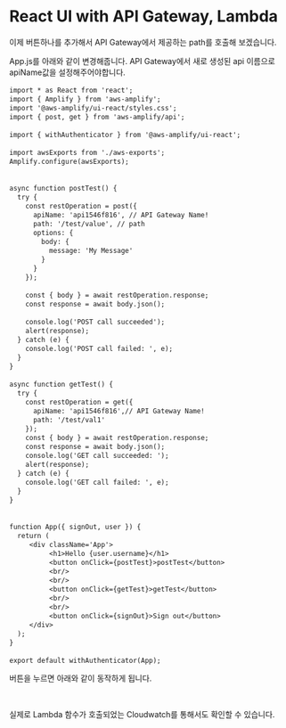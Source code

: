 # React UI with API Gateway, Lambda

이제 버튼하나를 추가해서 API Gateway에서 제공하는 path를 호출해 보겠습니다.



App.js를 아래와 같이 변경해줍니다. API Gateway에서 새로 생성된 api 이름으로 apiName값을 설정해주어야합니다.

```
import * as React from 'react';
import { Amplify } from 'aws-amplify';
import '@aws-amplify/ui-react/styles.css';
import { post, get } from 'aws-amplify/api';

import { withAuthenticator } from '@aws-amplify/ui-react';

import awsExports from './aws-exports';
Amplify.configure(awsExports);


async function postTest() {
  try {
    const restOperation = post({
      apiName: 'api1546f816', // API Gateway Name!
      path: '/test/value', // path
      options: {
        body: {
          message: 'My Message'
        }
      }
    });

    const { body } = await restOperation.response;
    const response = await body.json();

    console.log('POST call succeeded');
    alert(response);
  } catch (e) {
    console.log('POST call failed: ', e);
  }
}

async function getTest() {
  try {
    const restOperation = get({ 
      apiName: 'api1546f816',// API Gateway Name!
      path: '/test/val1' 
    });
    const { body } = await restOperation.response;
    const response = await body.json();
    console.log('GET call succeeded: ');
    alert(response);
  } catch (e) {
    console.log('GET call failed: ', e);
  }
}


function App({ signOut, user }) {
  return (
     <div className='App'>
          <h1>Hello {user.username}</h1>
          <button onClick={postTest}>postTest</button>
          <br/>
          <br/>
          <button onClick={getTest}>getTest</button>
          <br/>
          <br/>
          <button onClick={signOut}>Sign out</button>
     </div>
  );
}

export default withAuthenticator(App);
```

버튼을 누르면 아래와 같이 동작하게 됩니다.

<figure><img src="../.gitbook/assets/스크린샷 2024-06-20 오후 2.41.41.png" alt=""><figcaption></figcaption></figure>

실제로 Lambda 함수가 호출되었는 Cloudwatch를 통해서도 확인할 수 있습니다.

<figure><img src="../.gitbook/assets/스크린샷 2024-06-20 오후 2.42.31.png" alt=""><figcaption></figcaption></figure>





